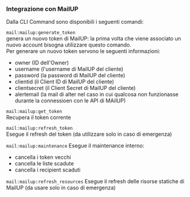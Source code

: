 ### Integrazione con MailUP

Dalla CLI Command sono disponibili i seguenti comandi:    

`mail:mailup:generate_token`    
genera un nuovo token di MailUP: la prima volta che viene associato un nuovo account bisogna utilizzare questo comando.   
Per generare un nuovo token servono le seguenti informazioni:
* owner (ID dell'Owner)   
* username (l'username di MailUP  del cliente)
* password (la password di MailUP  del cliente)
* clientid (il Client ID di MailUP  del cliente)  
* clientsecret (il Client Secret di MailUP del cliente)
* alertemail (la mail di alter nel caso in cui qualcosa non funzionasse durante la connessioen con le API di MAilUP)

`mail:mailup:get_token`   
Recupera il token corrente

`mail:mailup:refresh_token`   
Esegue il refresh del token (da utilizzare solo in caso di emergenza)

`mail:mailup:maintenance`
Esegue il maintenance interno:
* cancella i token vecchi
* cancella le liste scadute
* cancella i recipient scaduti
                         
`mail:mailup:refresh_resources`
Esegue il refresh delle risorse statiche di MailUP (da usare solo in caso di emergenza)                         
                         
